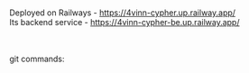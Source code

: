 ### 
Deployed on Railways - https://4vinn-cypher.up.railway.app/ <br>
Its backend service - https://4vinn-cypher-be.up.railway.app/ <br>

<br><br>
git commands:
<!--
Useful links -<br>
`
https://discord.com/channels/713503345364697088/1187120237947125910 ` <br>
`https://chat.openai.com/share/405fc4b6-ee1b-49ba-a3a7-84ed640c568a ` <br>
`https://chat.openai.com/share/996d4d7c-8a60-4037-a4cd-b017fc0699c1
`


git init
git add . (all on stage)

git remote orignna...etc
git push origin main (ig)
-
-
-some chanegs in code file in app.js
- git status
- git add app.js (on stage)
- git commit -m "added app.js"
- git push origin main (in repo)


-->
